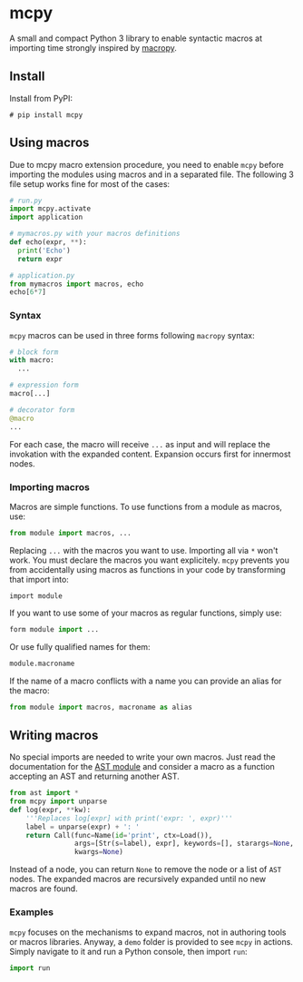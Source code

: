 # mcpy
A small and compact Python 3 library to enable syntactic macros at importing time strongly inspired by [macropy](https://github.com/lihaoyi/macropy).

## Install
Install from PyPI:

```
# pip install mcpy
```

## Using macros
Due to mcpy macro extension procedure, you need to enable `mcpy` before importing the modules using macros and in a separated file. The following 3 file setup works fine for most of the cases:

```python
# run.py
import mcpy.activate
import application

# mymacros.py with your macros definitions
def echo(expr, **):
  print('Echo')
  return expr

# application.py 
from mymacros import macros, echo
echo[6*7]
```

### Syntax
`mcpy` macros can be used in three forms following `macropy` syntax:

```python
# block form
with macro:
  ...

# expression form
macro[...]

# decorator form
@macro
...
```

For each case, the macro will receive `...` as input and will replace the invokation with the expanded content. Expansion occurs first for innermost nodes.

### Importing macros
Macros are simple functions. To use functions from a module as macros, use:

```python
from module import macros, ...
```

Replacing `...` with the macros you want to use. Importing all via `*` won't work. You must declare the macros you want explicitely. `mcpy` prevents you from accidentally using macros as functions in your code by transforming that import into:

```pyhon
import module
```

If you want to use some of your macros as regular functions, simply use:

```python
form module import ...
```

Or use fully qualified names for them:

```python
module.macroname
```

If the name of a macro conflicts with a name you can provide an alias for the macro:

```python
from module import macros, macroname as alias
```

## Writing macros
No special imports are needed to write your own macros. Just read the documentation for the [AST module](https://docs.python.org/3.5/library/ast.html) and consider a macro as a function accepting an AST and returning another AST.

```python
from ast import *
from mcpy import unparse
def log(expr, **kw):
    '''Replaces log[expr] with print('expr: ', expr)'''
    label = unparse(expr) + ': '
    return Call(func=Name(id='print', ctx=Load()),
                args=[Str(s=label), expr], keywords=[], starargs=None,
                kwargs=None)
```

Instead of a node, you can return `None` to remove the node or a list of `AST` nodes. The expanded macros are recursively expanded until no new macros are found.

### Examples
`mcpy` focuses on the mechanisms to expand macros, not in authoring tools or macros libraries. Anyway, a `demo` folder is provided to see `mcpy` in actions. Simply navigate to it and run a Python console, then import `run`:

```python
import run
```
